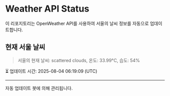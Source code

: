 
# Weather API Status

이 리포지토리는 OpenWeather API를 사용하여 서울의 날씨 정보를 자동으로 업데이트합니다.

## 현재 서울 날씨
> 서울의 현재 날씨: scattered clouds, 온도: 33.99°C, 습도: 54%

⏳ 업데이트 시간: 2025-08-04 06:19:09 (UTC)

---
자동 업데이트 봇에 의해 관리됩니다.
